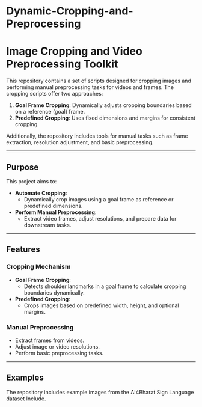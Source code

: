 # Dynamic-Cropping-and-Preprocessing
# Image Cropping and Video Preprocessing Toolkit

This repository contains a set of scripts designed for cropping images and performing manual preprocessing tasks for videos and frames. The cropping scripts offer two approaches:
1. **Goal Frame Cropping**: Dynamically adjusts cropping boundaries based on a reference (goal) frame.
2. **Predefined Cropping**: Uses fixed dimensions and margins for consistent cropping.

Additionally, the repository includes tools for manual tasks such as frame extraction, resolution adjustment, and basic preprocessing.

---

## Purpose

This project aims to:
- **Automate Cropping**:
  - Dynamically crop images using a goal frame as reference or predefined dimensions.
- **Perform Manual Preprocessing**:
  - Extract video frames, adjust resolutions, and prepare data for downstream tasks.

---

## Features

### **Cropping Mechanism**
- **Goal Frame Cropping**:
  - Detects shoulder landmarks in a goal frame to calculate cropping boundaries dynamically.
- **Predefined Cropping**:
  - Crops images based on predefined width, height, and optional margins.

### **Manual Preprocessing**
- Extract frames from videos.
- Adjust image or video resolutions.
- Perform basic preprocessing tasks.

---



## Examples

  The repository includes example images from the AI4Bharat Sign Language dataset Include.
